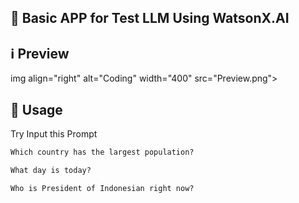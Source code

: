 ## 🌟 Basic APP for Test LLM Using WatsonX.AI
## ℹ️ Preview
img align="right" alt="Coding" width="400" src="Preview.png">

## 🚀 Usage

Try Input this Prompt
```txt
Which country has the largest population?
```
```txt
What day is today?
```
```txt
Who is President of Indonesian right now?
```
